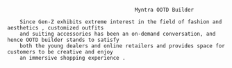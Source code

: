   
                                             Myntra OOTD Builder

        Since Gen-Z exhibits extreme interest in the field of fashion and aesthetics , customized outfits
        and suiting accessories has been an on-demand conversation, and hence OOTD builder stands to satisfy
        both the young dealers and online retailers and provides space for customers to be creative and enjoy 
        an immersive shopping experience .




